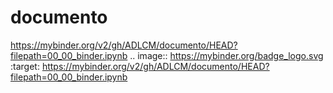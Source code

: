 # documento
https://mybinder.org/v2/gh/ADLCM/documento/HEAD?filepath=00_00_binder.ipynb 
.. image:: https://mybinder.org/badge_logo.svg
 :target: https://mybinder.org/v2/gh/ADLCM/documento/HEAD?filepath=00_00_binder.ipynb

